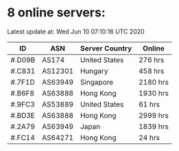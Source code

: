 # 8 online servers:

Latest update at: Wed Jun 10 07:10:16 UTC 2020

| ID | ASN | Server Country | Online |
| -- | --- | -------------- | ------ |
| #.D09B | AS174 | United States | 276 hrs |
| #.C831 | AS12301 | Hungary | 458 hrs |
| #.7F1D | AS63949 | Singapore | 2180 hrs |
| #.B6F8 | AS63888 | Hong Kong | 1930 hrs |
| #.9FC3 | AS53889 | United States | 61 hrs |
| #.BD3E | AS63888 | Hong Kong | 2999 hrs |
| #.2A79 | AS63949 | Japan | 1839 hrs |
| #.FC14 | AS64271 | Hong Kong | 24 hrs |

